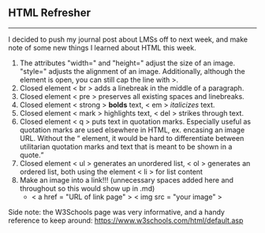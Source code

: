 ## HTML Refresher
---
I decided to push my journal post about LMSs off to next week, and make note of some new things I learned about HTML this week. 

1. The attributes "width=" and "height=" adjust the size of an image. "style=" adjusts the alignment of an image. Additionally, although the <img> element is open, you can still cap the line with >. 
2. Closed element < br > adds a linebreak in the middle of a paragraph.
3. Closed element < pre > preserves all existing spaces and linebreaks. 
4. Closed element < strong > **bolds** text, < em > *italicizes* text. 
5. Closed element < mark > highlights text, < del > strikes through text. 
6. Closed element < q > puts text in quotation marks. Especially useful as quotation marks are used elsewhere in HTML, ex. encasing an image URL. Without the <q> element, it would be hard to differentiate between utilitarian quotation marks and text that is meant to be shown in a quote. 
7. Closed element < ul > generates an unordered list, < ol > generates an ordered list, both using the element < li > for list content
8. Make an image into a link!!! (unnecessary spaces added here and throughout so this would show up in .md)
    - < a href = "URL of link page" >
      < img src = "your image" > </a >

Side note: the W3Schools page was very informative, and a handy reference to keep around: https://www.w3schools.com/html/default.asp
